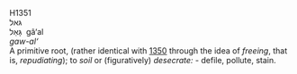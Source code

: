 <body>
  <p>H1351<br>  גּאל  <br> גָּאַל  ‎  gâ‘al  <br><i>gaw-al‘ </i><br>A primitive root, (rather identical with <a href="h1350.htm">1350</a>  through the idea of <i>freeing</i>, that is, <i>repudiating</i>); to <i>soil</i> or (figuratively) <i>desecrate: - </i>defile, pollute, stain.<br></p>
 </body>